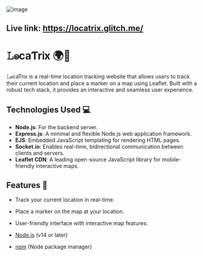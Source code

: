 ![image](https://github.com/user-attachments/assets/0dcf1f7e-6916-4cce-a05e-2e1ea6d509c9)

## Live link: https://locatrix.glitch.me/

# 𝙻ꭷcaƬrᎥx 🌍📍

𝙻ꭷcaƬrᎥx is a real-time location tracking website that allows users to track their current location and place a marker on a map using Leaflet. Built with a robust tech stack, it provides an interactive and seamless user experience.

## Technologies Used 💻

- **Node.js**: For the backend server.
- **Express.js**: A minimal and flexible Node.js web application framework.
- **EJS**: Embedded JavaScript templating for rendering HTML pages.
- **Socket.io**: Enables real-time, bidirectional communication between clients and servers.
- **Leaflet CDN**: A leading open-source JavaScript library for mobile-friendly interactive maps.

## Features 🚀

- Track your current location in real-time.
- Place a marker on the map at your location.
- User-friendly interface with interactive map features.


- [Node.js](https://nodejs.org/) (v14 or later)
- [npm](https://www.npmjs.com/) (Node package manager)
